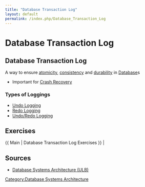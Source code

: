 ```yaml
---
title: "Database Transaction Log"
layout: default
permalink: /index.php/Database_Transaction_Log
---
```


# Database Transaction Log

## Database Transaction Log
A way to ensure [atomicity](Atomicity_(databases)), [consistency](Consistency_(databases)) and [durability](Durability_(databases)) in [Database](Database)s
- Important for [Crash Recovery](Crash_Recovery)

### Types of Loggings
- [Undo Logging](Undo_Logging)
- [Redo Logging](Redo_Logging)
- [Undo/Redo Logging](Undo_Redo_Logging)


## Exercises
{{ Main |  Database Transaction Log Exercises }} |

## Sources
- [Database Systems Architecture (ULB)](Database_Systems_Architecture_(ULB))

[Category:Database Systems Architecture](Category_Database_Systems_Architecture)